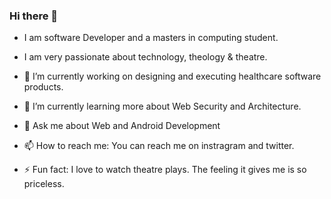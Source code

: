 ### Hi there 👋
-    I am software Developer and a masters in computing student. 

-    I am very passionate about technology, theology & theatre.

- 🔭 I’m currently working on designing and executing healthcare software products.

- 🌱 I’m currently learning more about Web Security and Architecture. 

- 💬 Ask me about Web and Android Development

- 📫 How to reach me: You can reach me on instragram and twitter. 

- ⚡ Fun fact: I love to watch theatre plays. The feeling it gives me is so priceless. 
